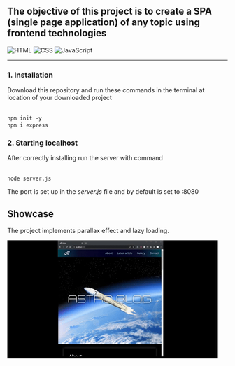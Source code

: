 ## The objective of this project is to create a SPA (single page application) of any topic using frontend technologies

![HTML](https://img.shields.io/badge/HTML-%23E34F26.svg?style=for-the-badge&logo=html5&logoColor=white)
![CSS](https://img.shields.io/badge/CSS-%231572B6.svg?style=for-the-badge&logo=css3&logoColor=white)
![JavaScript](https://img.shields.io/badge/JavaScript-%23F7DF1E.svg?style=for-the-badge&logo=javascript&logoColor=grey)

---

### 1. Installation

Download this repository and run these commands in the terminal at location of your downloaded project

```

npm init -y
npm i express

```
### 2. Starting localhost

After correctly installing run the server with command

```

node server.js

```
The port is set up in the <i>server.js</i> file and by default is set to :8080

## Showcase

The project implements parallax effect and lazy loading.

![](frontend/static/img/showcase.gif)
